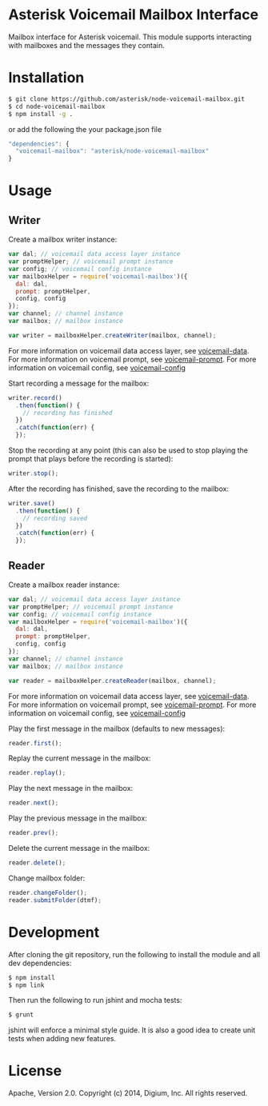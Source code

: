 # Asterisk Voicemail Mailbox Interface

Mailbox interface for Asterisk voicemail. This module supports interacting with mailboxes and the messages they contain.

# Installation

```bash
$ git clone https://github.com/asterisk/node-voicemail-mailbox.git
$ cd node-voicemail-mailbox
$ npm install -g .
```

or add the following the your package.json file

```JavaScript
"dependencies": {
  "voicemail-mailbox": "asterisk/node-voicemail-mailbox"
}
```

# Usage

## Writer

Create a mailbox writer instance:

```JavaScript
var dal; // voicemail data access layer instance
var promptHelper; // voicemail prompt instance
var config; // voicemail config instance
var mailboxHelper = require('voicemail-mailbox')({
  dal: dal,
  prompt: promptHelper,
  config, config
});
var channel; // channel instance
var mailbox; // mailbox instance

var writer = mailboxHelper.createWriter(mailbox, channel);
```

For more information on voicemail data access layer, see [voicemail-data](http://github.com/asterisk/node-voicemail-data). For more information on voicemail prompt, see [voicemail-prompt](http://github.com/asterisk/node-voicemail-prompt). For more information on voicemail config, see [voicemail-config](http://github.com/asterisk/node-voicemail-config)


Start recording a message for the mailbox:

```JavaScript
writer.record()
  .then(function() {
    // recording has finished
  })
  .catch(function(err) {
  });
```

Stop the recording at any point (this can also be used to stop playing the prompt that plays before the recording is started):

```JavaScript
writer.stop();
```

After the recording has finished, save the recording to the mailbox:

```JavaScript
writer.save()
  .then(function() {
    // recording saved
  })
  .catch(function(err) {
  });
```

## Reader

Create a mailbox reader instance:

```JavaScript
var dal; // voicemail data access layer instance
var promptHelper; // voicemail prompt instance
var config; // voicemail config instance
var mailboxHelper = require('voicemail-mailbox')({
  dal: dal,
  prompt: promptHelper,
  config, config
});
var channel; // channel instance
var mailbox; // mailbox instance

var reader = mailboxHelper.createReader(mailbox, channel);
```

For more information on voicemail data access layer, see [voicemail-data](http://github.com/asterisk/node-voicemail-data). For more information on voicemail prompt, see [voicemail-prompt](http://github.com/asterisk/node-voicemail-prompt). For more information on voicemail config, see [voicemail-config](http://github.com/asterisk/node-voicemail-config)


Play the first message in the mailbox (defaults to new messages):

```JavaScript
reader.first();
```

Replay the current message in the mailbox:

```JavaScript
reader.replay();
```

Play the next message in the mailbox:

```JavaScript
reader.next();
```

Play the previous message in the mailbox:

```JavaScript
reader.prev();
```

Delete the current message in the mailbox:

```JavaScript
reader.delete();
```

Change mailbox folder:

```JavaScript
reader.changeFolder();
reader.submitFolder(dtmf);
```

# Development

After cloning the git repository, run the following to install the module and all dev dependencies:

```bash
$ npm install
$ npm link
```

Then run the following to run jshint and mocha tests:

```bash
$ grunt
```

jshint will enforce a minimal style guide. It is also a good idea to create unit tests when adding new features.

# License

Apache, Version 2.0. Copyright (c) 2014, Digium, Inc. All rights reserved.

